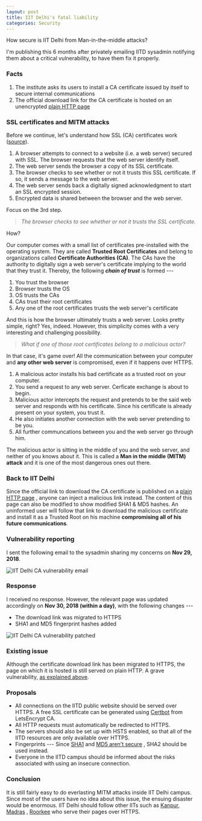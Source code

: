```yaml
---
layout: post
title: IIT Delhi's fatal liability
categories: Security
---
```


How secure is IIT Delhi from Man-in-the-middle attacks?

I'm publishing this 6 months after privately emailing IITD sysadmin
notifying them about a critical vulnerability, to have them fix
it properly.

### Facts

1. The institute asks its users to install a CA certificate issued by
itself to secure internal communications
1. The official download link for the CA certificate is hosted on an
unencrypted [plain HTTP
page](http://www.cc.iitd.ac.in/CSC/index.php?option=com_content&view=article&id=53&Itemid=57)

### SSL certificates and MITM attacks

Before we continue, let's understand how SSL (CA) certificates work
([source](https://www.entrustdatacard.com/pages/ssl)).

1. A browser attempts to connect to a website (i.e. a web server)
secured with SSL. The browser requests that the web server identify
itself.
1. The web server sends the browser a copy of its SSL certificate.
1. The browser checks to see whether or not it trusts this SSL
certificate. If so, it sends a message to the web server.
1. The web server sends back a digitally signed acknowledgment to
start an SSL encrypted session.
1. Encrypted data is shared between the browser and the web server.

Focus on the 3rd step.

> *The browser checks to see whether or not it trusts the SSL
> certificate.*

How?

Our computer comes with a small list of certificates pre-installed with
the operating system. They are called **Trusted Root Certificates** and
belong to organizations called **Certificate Authorities (CA)**. The
CAs have the authority to digitally sign a web server's certificate
implying to the world that they trust it. Thereby, the following
***chain of trust*** is formed ---

1. You trust the browser
1. Browser trusts the OS
1. OS trusts the CAs
1. CAs trust their root certificates
1. Any one of the root certificates trusts the web server's certificate

And this is how the browser ultimately trusts a web server. Looks
pretty simple, right? Yes, indeed.
However, this simplicity comes with a very interesting and challenging
possibility.

> *What if one of those root certificates belong to a malicious actor?*

In that case, it's game over! All the communication between your
computer and **any other web server** is compromised, even if it
happens over HTTPS.

1. A malicious actor installs his bad certificate as a trusted root on
your computer.
1. You send a request to any web server. Cerficate exchange is about to
begin.
1. Malicious actor intercepts the request and pretends to be the said
web server and responds with his certificate. Since his certificate is
already present on your system, you trust it.
1. He also initiates another connection with the web server pretending
to be you.
1. All further communcations between you and the web server go through
him.

The malicious actor is sitting in the middle of you and the web server,
and neither of you knows about it. This is called a **Man in the middle
(MITM) attack** and it is one of the most dangerous ones out there.


### Back to IIT Delhi

Since the official link to download the CA certificate is published on a
[plain HTTP
page](http://www.cc.iitd.ac.in/CSC/index.php?option=com_content&view=article&id=53&Itemid=57)
, anyone can inject a malicious link instead. The content of this page
can also be modified to show modified SHA1 & MD5 hashes. An uninformed
user will follow that link to download the malicious certificate and
install it as a Trusted Root on his machine **compromising all of his
future communications**.

### Vulnerability reporting

I sent the following email to the sysadmin sharing my concerns on
**Nov 29, 2018**.

![IIT Delhi CA vulnerability
email](/assets/img/iitd-ca-vulnerability-email.png)

### Response

I received no response. However, the relevant page was updated
accordingly on **Nov 30, 2018 (within a day)**, with the following
changes ---

- The download link was migrated to HTTPS
- SHA1 and MD5 fingerprint hashes added

![IIT Delhi CA vulnerability
patched](/assets/img/iitd-ca-vulnerability-patched.png)

### Existing issue

Although the certificate download link has been migrated to HTTPS, the
page on which it is hosted is still served on plain HTTP. A grave
vulnerability, [as explained above](#back-to-iit-delhi).

### Proposals

- All connections on the IITD public website should be served over
HTTPS. A free SSL certificate can be generated using
[Certbot](https://certbot.eff.org/) from LetsEncrypt CA.
- All HTTP requests must automatically be redirected to HTTPS.
- The servers should also be set up with HSTS enabled, so that all of
the IITD resources are only available over HTTPS.
- Fingerprints --- Since [SHA1](https://shattered.io) and [MD5 aren't
secure](https://security.stackexchange.com/questions/19906/is-md5-considered-insecure)
, SHA2 should be used instead.
- Everyone in the IITD campus should be informed about the risks
associated with using an insecure connection.

### Conclusion

It is still fairly easy to do everlasting MITM attacks inside IIT Delhi
campus. Since most of the users have no idea about this issue, the
ensuing disaster would be enormous. IIT Delhi should follow other IITs
such as [Kanpur](https://iitk.ac.in/), [Madras](https://www.iitm.ac.in/)
, [Roorkee](https://www.iitr.ac.in/) who serve their pages over HTTPS.
